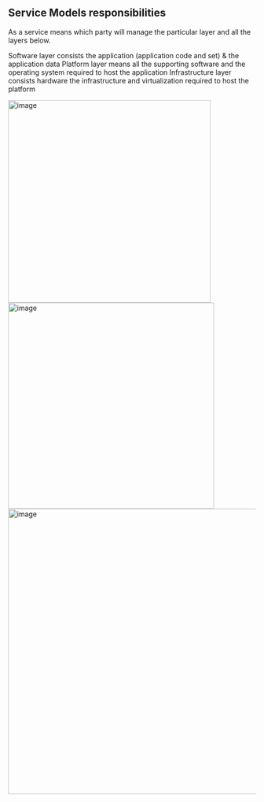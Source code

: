 ## Service Models responsibilities
  As a service means which party will manage the particular layer and all the layers below.

  Software layer consists the application (application code and set) & the application data
  Platform layer means all the supporting software and the operating system required to host the application
  Infrastructure layer consists hardware the infrastructure and virtualization required to host the platform


  <img width="412" alt="image" src="https://github.com/Akmeena4u/AZ-900-Bootcamp/assets/93425334/42a2a022-9498-4440-b1be-0a80f0b2e1cb">



  <img width="419" alt="image" src="https://github.com/Akmeena4u/AZ-900-Bootcamp/assets/93425334/3bb905d7-b0b2-4359-b217-d21557d1216b">


  <img width="580" alt="image" src="https://github.com/Akmeena4u/AZ-900-Bootcamp/assets/93425334/3ac5688f-96b7-4a7a-bc7e-9d5547bb2592">

